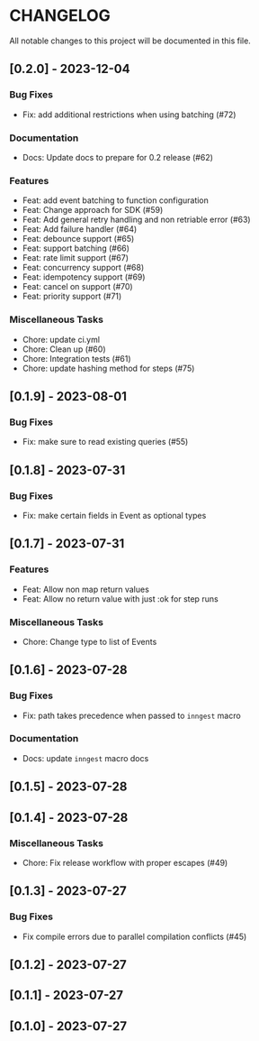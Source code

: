 # CHANGELOG

All notable changes to this project will be documented in this file.

## [0.2.0] - 2023-12-04

### Bug Fixes

- Fix: add additional restrictions when using batching (#72)

### Documentation

- Docs: Update docs to prepare for 0.2 release (#62)

### Features

- Feat: add event batching to function configuration
- Feat: Change approach for SDK (#59)
- Feat: Add general retry handling and non retriable error (#63)
- Feat: Add failure handler (#64)
- Feat: debounce support (#65)
- Feat: support batching (#66)
- Feat: rate limit support (#67)
- Feat: concurrency support (#68)
- Feat: idempotency support (#69)
- Feat: cancel on support (#70)
- Feat: priority support (#71)

### Miscellaneous Tasks

- Chore: update ci.yml
- Chore: Clean up (#60)
- Chore: Integration tests (#61)
- Chore: update hashing method for steps (#75)

## [0.1.9] - 2023-08-01

### Bug Fixes

- Fix: make sure to read existing queries (#55)

## [0.1.8] - 2023-07-31

### Bug Fixes

- Fix: make certain fields in Event as optional types

## [0.1.7] - 2023-07-31

### Features

- Feat: Allow non map return values
- Feat: Allow no return value with just :ok for step runs

### Miscellaneous Tasks

- Chore: Change type to list of Events

## [0.1.6] - 2023-07-28

### Bug Fixes

- Fix: path takes precedence when passed to `inngest` macro

### Documentation

- Docs: update `inngest` macro docs

## [0.1.5] - 2023-07-28

## [0.1.4] - 2023-07-28

### Miscellaneous Tasks

- Chore: Fix release workflow with proper escapes (#49)

## [0.1.3] - 2023-07-27

### Bug Fixes

- Fix compile errors due to parallel compilation conflicts (#45)

## [0.1.2] - 2023-07-27

## [0.1.1] - 2023-07-27

## [0.1.0] - 2023-07-27

<!-- generated by git-cliff -->

